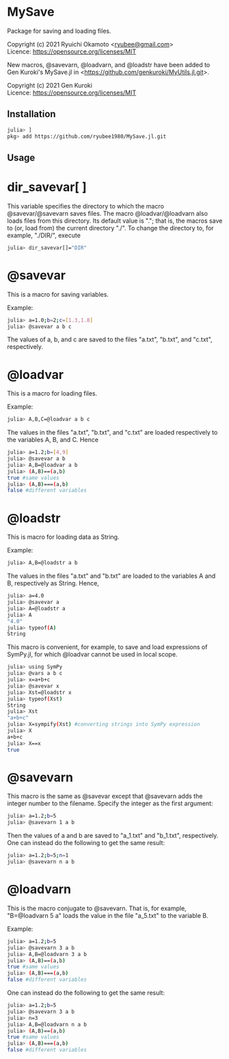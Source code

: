 # MySave
Package for saving and loading files.

Copyright (c) 2021 Ryuichi Okamoto <<ryubee@gmail.com>>  
Licence: https://opensource.org/licenses/MIT

New macros, @savevarn, @loadvarn, and @loadstr have been added to Gen Kuroki's MySave.jl in <<https://github.com/genkuroki/MyUtils.jl.git>>.

Copyright (c) 2021 Gen Kuroki  
Licence: https://opensource.org/licenses/MIT

## Installation
```sh
julia> ]
pkg> add https://github.com/ryubee1980/MySave.jl.git
```

## Usage
# dir_savevar[ ]
This variable specifies the directory to which the macro @savevar/@savevarn saves files. The macro @loadvar/@loadvarn also loads files from this directory.
Its default value is "."; that is, the macros save to (or, load from) the current directory "./". To change the directory to, for example, "./DIR/", execute
```sh
julia> dir_savevar[]="DIR"
```


# @savevar
This is a macro for saving variables. 

Example:
```sh
julia> a=1.0;b=2;c=[1.3,1.8]
julia> @savevar a b c
```
The values of a, b, and c are saved to the files "a.txt", "b.txt", and "c.txt", respectively.

# @loadvar
This is a macro for loading files.

Example:
```sh
julia> A,B,C=@loadvar a b c
```
The values in the files "a.txt", "b.txt", and "c.txt" are loaded respectively to the variables A, B, and C. Hence
```sh
julia> a=1.2;b=[4,9]
julia> @savevar a b
julia> A,B=@loadvar a b
julia> (A,B)==(a,b)
true #same values
julia> (A,B)===(a,b)
false #different variables
```

# @loadstr
This is macro for loading data as String.

Example:
```sh
julia> A,B=@loadstr a b
```
The values in the files "a.txt" and "b.txt" are loaded to the variables A and B, respectively as String. Hence,

```sh
julia> a=4.0
julia> @savevar a
julia> A=@loadstr a
julia> A
"4.0"
julia> typeof(A)
String
```

This macro is convenient, for example, to save and load expressions of SymPy.jl, for which @loadvar cannot be used in local scope.
```sh
julia> using SymPy
julia> @vars a b c
julia> x=a+b+c
julia> @savevar x
julia> Xst=@loadstr x
julia> typeof(Xst)
String
julia> Xst
"a+b+c"
julia> X=sympify(Xst) #converting strings into SymPy expression
julia> X
a+b+c
julia> X==x
true
```


# @savevarn
This macro is the same as @savevar except that @savevarn adds the integer number to the filename. 
Specify the integer as the first argument:
```sh
julia> a=1.2;b=5
julia> @savevarn 1 a b
```
Then the values of a and b are saved to "a_1.txt" and "b_1.txt", respectively. One can instead do the following to get the same result:
```sh
julia> a=1.2;b=5;n=1
julia> @savevarn n a b
```


# @loadvarn
This is the macro conjugate to @savevarn. That is, for example, "B=@loadvarn 5 a" loads the value in the file "a_5.txt" to the variable B.

Example:
```sh
julia> a=1.2;b=5
julia> @savevarn 3 a b
julia> A,B=@loadvarn 3 a b
julia> (A,B)==(a,b)
true #same values
julia> (A,B)===(a,b)
false #different variables
```
One can instead do the following to get the same result:
```sh
julia> a=1.2;b=5
julia> @savevarn 3 a b 
julia> n=3
julia> A,B=@loadvarn n a b
julia> (A,B)==(a,b)
true #same values
julia> (A,B)===(a,b)
false #different variables
```

